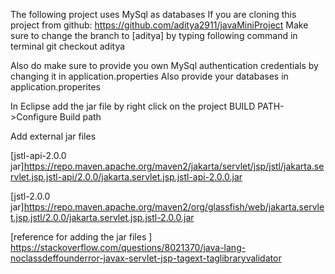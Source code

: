 The following project uses MySql as databases
If you are cloning this project from github: https://github.com/aditya2911/javaMiniProject
Make sure to change the branch to [aditya] by typing following command in terminal
git checkout aditya

Also do make sure to provide you own MySql authentication credentials by changing it in application.properties
Also provide your databases in application.properites

In Eclipse add the jar file by right click on the project
BUILD PATH->Configure Build path

Add external jar files

[jstl-api-2.0.0 jar]https://repo.maven.apache.org/maven2/jakarta/servlet/jsp/jstl/jakarta.servlet.jsp.jstl-api/2.0.0/jakarta.servlet.jsp.jstl-api-2.0.0.jar

[jstl-2.0.0 jar]https://repo.maven.apache.org/maven2/org/glassfish/web/jakarta.servlet.jsp.jstl/2.0.0/jakarta.servlet.jsp.jstl-2.0.0.jar

[reference for adding the jar files ] https://stackoverflow.com/questions/8021370/java-lang-noclassdeffounderror-javax-servlet-jsp-tagext-taglibraryvalidator